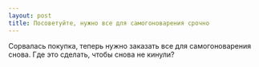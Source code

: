 ```yaml
---
layout: post 
title: Посоветуйте, нужно все для самогоноварения срочно 
--- 
```

Сорвалась покупка, теперь нужно заказать все для самогоноварения снова. Где это сделать, чтобы снова не кинули?